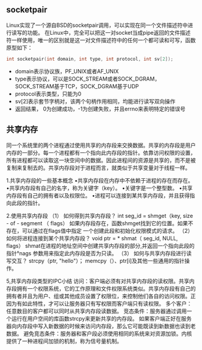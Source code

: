 ## socketpair
Linux实现了一个源自BSD的socketpair调用，可以实现在同一个文件描述符中进行读写的功能。
在Linux中，完全可以把这一对socket当成pipe返回的文件描述符一样使用，唯一的区别就是这一对文件描述符中的任何一个都可读和可写，函数原型如下：

```cpp
int socketpair(int domain, int type, int protocol, int sv[2]);
```

* domain表示协议族，PF_UNIX或者AF_UNIX
* type表示协议，可以是SOCK_STREAM或者SOCK_DGRAM，SOCK_STREAM基于TCP，SOCK_DGRAM基于UDP
* protocol表示类型，只能为0
* sv[2]表示套节字柄对，该两个句柄作用相同，均能进行读写双向操作
* 返回结果， 0为创建成功，-1为创建失败，并且errno来表明特定的错误号


## 共享内存
同一个系统里的两个进程通过使用共享的内存段来交换数据。共享的内存段是用户内存的一部分。每一个进程都有一个指向此内存段的指针。依靠访问权限的设置，所有进程都可以读取这一块空间中的数据。因此进程间的资源是共享的，而不是被复制来复制去的。共享内存段对于进程而言，就类似于共享变量对于线程一样。


1.共享内存段的一些基本概念
•共享内存段在内存中不依赖于进程的存在而存在。
•共享内存段有自己的名字，称为关键字（key）。
•关键字是一个整型数。
•共享内存段有自己的拥有者以及权限位。
•进程可以连接到某共享内存段，并且获得指向此段的指针。

2.使用共享内存段
（1）	如何得到共享内存段？
int seg_id = shmget（key, size - of - segment （ flags）
如果内存段存在，函数shmget找到它的位置。如果不存在，可以通过在flags值中指定 一个创建此段和初始化权限模式的请求。
（2）	如何将进程连接到某个共享内存段？
void ptr = * shmat（ seg_id, NULL, flags）
shmat在进程的地址空间中创建共享内存段的部分,并返回一个指向此段的指针°nags 参数用来指定此内存段是否为只读。
（3）	如何与共享内存段进行读写交互？
strcpy（ptr, "hello"）；
memcpy（）、ptr[i]及其他一些通用的指针操作。

5,共享内存段类型的IPC小结
访问：客户端必须有对共享内存段的读权限。共享内存段拥有一个权限系统，它的工作原理和文件权限系统类似。共享内存段有自己的拥有者并且为用户、组或其他成员设置了权限位，来控制他们各自的访问权限。正因为有如此特性，才可以让服务器只有写权限而客户端只有读权限。
多个客户：任意数目的客户都可以同时从共享内存段读数据。
竞态条件：服务器通过调用一个运行在用户空间的库函数strcpy来更新共享的内存段。 如果客户端正好在服务器向内存段中写入新数据的时候来访问内存段，那么它可能既读到新数据也读到老数据。
避免竞态条件：服务器和客户段必须使用相同的系统来对资源加锁。内核提供了一种进程间加锁的机制，称为信号量机制。
